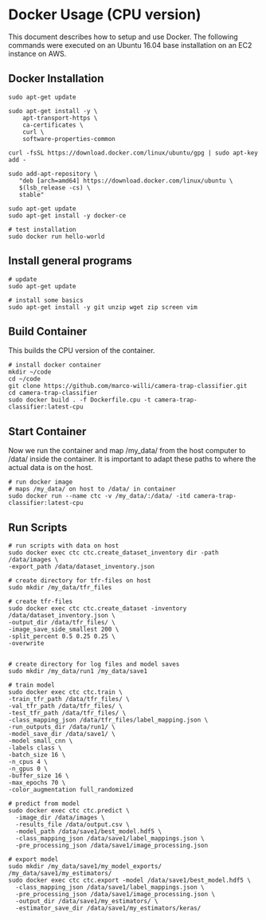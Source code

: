 # Docker Usage (CPU version)

This document describes how to setup and use Docker. The following commands were executed on an Ubuntu 16.04 base installation on an EC2 instance on AWS.


## Docker Installation

```
sudo apt-get update

sudo apt-get install -y \
    apt-transport-https \
    ca-certificates \
    curl \
    software-properties-common

curl -fsSL https://download.docker.com/linux/ubuntu/gpg | sudo apt-key add -

sudo add-apt-repository \
   "deb [arch=amd64] https://download.docker.com/linux/ubuntu \
   $(lsb_release -cs) \
   stable"

sudo apt-get update
sudo apt-get install -y docker-ce

# test installation
sudo docker run hello-world
```

## Install general programs

```
# update
sudo apt-get update

# install some basics
sudo apt-get install -y git unzip wget zip screen vim
```

## Build Container

This builds the CPU version of the container.

```
# install docker container
mkdir ~/code
cd ~/code
git clone https://github.com/marco-willi/camera-trap-classifier.git
cd camera-trap-classifier
sudo docker build . -f Dockerfile.cpu -t camera-trap-classifier:latest-cpu
```

## Start Container

Now we run the container and map /my_data/ from the host computer to /data/ inside the container. It is important to adapt these paths to where the actual data is on the host.

```
# run docker image
# maps /my_data/ on host to /data/ in container
sudo docker run --name ctc -v /my_data/:/data/ -itd camera-trap-classifier:latest-cpu
```

## Run Scripts

```
# run scripts with data on host
sudo docker exec ctc ctc.create_dataset_inventory dir -path /data/images \
-export_path /data/dataset_inventory.json

# create directory for tfr-files on host
sudo mkdir /my_data/tfr_files

# create tfr-files
sudo docker exec ctc ctc.create_dataset -inventory /data/dataset_inventory.json \
-output_dir /data/tfr_files/ \
-image_save_side_smallest 200 \
-split_percent 0.5 0.25 0.25 \
-overwrite


# create directory for log files and model saves
sudo mkdir /my_data/run1 /my_data/save1

# train model
sudo docker exec ctc ctc.train \
-train_tfr_path /data/tfr_files/ \
-val_tfr_path /data/tfr_files/ \
-test_tfr_path /data/tfr_files/ \
-class_mapping_json /data/tfr_files/label_mapping.json \
-run_outputs_dir /data/run1/ \
-model_save_dir /data/save1/ \
-model small_cnn \
-labels class \
-batch_size 16 \
-n_cpus 4 \
-n_gpus 0 \
-buffer_size 16 \
-max_epochs 70 \
-color_augmentation full_randomized

# predict from model
sudo docker exec ctc ctc.predict \
  -image_dir /data/images \
  -results_file /data/output.csv \
  -model_path /data/save1/best_model.hdf5 \
  -class_mapping_json /data/save1/label_mappings.json \
  -pre_processing_json /data/save1/image_processing.json

# export model
sudo mkdir /my_data/save1/my_model_exports/ /my_data/save1/my_estimators/
sudo docker exec ctc ctc.export -model /data/save1/best_model.hdf5 \
  -class_mapping_json /data/save1/label_mappings.json \
  -pre_processing_json /data/save1/image_processing.json \
  -output_dir /data/save1/my_estimators/ \
  -estimator_save_dir /data/save1/my_estimators/keras/

  ```
